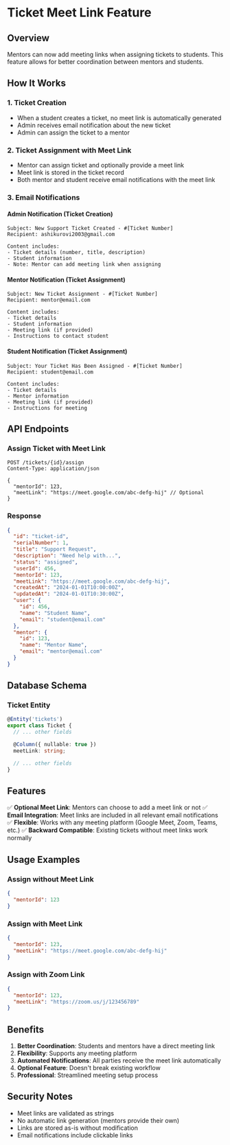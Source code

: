 # Ticket Meet Link Feature

## Overview

Mentors can now add meeting links when assigning tickets to students. This feature allows for better coordination between mentors and students.

## How It Works

### 1. Ticket Creation

- When a student creates a ticket, no meet link is automatically generated
- Admin receives email notification about the new ticket
- Admin can assign the ticket to a mentor

### 2. Ticket Assignment with Meet Link

- Mentor can assign ticket and optionally provide a meet link
- Meet link is stored in the ticket record
- Both mentor and student receive email notifications with the meet link

### 3. Email Notifications

#### Admin Notification (Ticket Creation)

```
Subject: New Support Ticket Created - #[Ticket Number]
Recipient: ashikurovi2003@gmail.com

Content includes:
- Ticket details (number, title, description)
- Student information
- Note: Mentor can add meeting link when assigning
```

#### Mentor Notification (Ticket Assignment)

```
Subject: New Ticket Assignment - #[Ticket Number]
Recipient: mentor@email.com

Content includes:
- Ticket details
- Student information
- Meeting link (if provided)
- Instructions to contact student
```

#### Student Notification (Ticket Assignment)

```
Subject: Your Ticket Has Been Assigned - #[Ticket Number]
Recipient: student@email.com

Content includes:
- Ticket details
- Mentor information
- Meeting link (if provided)
- Instructions for meeting
```

## API Endpoints

### Assign Ticket with Meet Link

```http
POST /tickets/{id}/assign
Content-Type: application/json

{
  "mentorId": 123,
  "meetLink": "https://meet.google.com/abc-defg-hij" // Optional
}
```

### Response

```json
{
  "id": "ticket-id",
  "serialNumber": 1,
  "title": "Support Request",
  "description": "Need help with...",
  "status": "assigned",
  "userId": 456,
  "mentorId": 123,
  "meetLink": "https://meet.google.com/abc-defg-hij",
  "createdAt": "2024-01-01T10:00:00Z",
  "updatedAt": "2024-01-01T10:30:00Z",
  "user": {
    "id": 456,
    "name": "Student Name",
    "email": "student@email.com"
  },
  "mentor": {
    "id": 123,
    "name": "Mentor Name",
    "email": "mentor@email.com"
  }
}
```

## Database Schema

### Ticket Entity

```typescript
@Entity('tickets')
export class Ticket {
  // ... other fields

  @Column({ nullable: true })
  meetLink: string;

  // ... other fields
}
```

## Features

✅ **Optional Meet Link**: Mentors can choose to add a meet link or not
✅ **Email Integration**: Meet links are included in all relevant email notifications
✅ **Flexible**: Works with any meeting platform (Google Meet, Zoom, Teams, etc.)
✅ **Backward Compatible**: Existing tickets without meet links work normally

## Usage Examples

### Assign without Meet Link

```json
{
  "mentorId": 123
}
```

### Assign with Meet Link

```json
{
  "mentorId": 123,
  "meetLink": "https://meet.google.com/abc-defg-hij"
}
```

### Assign with Zoom Link

```json
{
  "mentorId": 123,
  "meetLink": "https://zoom.us/j/123456789"
}
```

## Benefits

1. **Better Coordination**: Students and mentors have a direct meeting link
2. **Flexibility**: Supports any meeting platform
3. **Automated Notifications**: All parties receive the meet link automatically
4. **Optional Feature**: Doesn't break existing workflow
5. **Professional**: Streamlined meeting setup process

## Security Notes

- Meet links are validated as strings
- No automatic link generation (mentors provide their own)
- Links are stored as-is without modification
- Email notifications include clickable links
